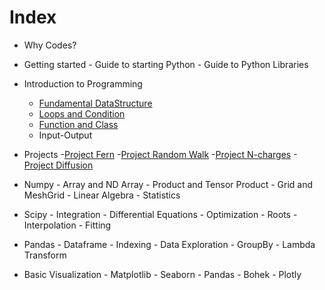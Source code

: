# Index 

- Why Codes?

- Getting started
      - Guide to starting Python
      - Guide to Python Libraries


- Introduction to Programming
    - [Fundamental DataStructure](www.teachmex.github.io/docs/DataStructure/ds/) 
    - [Loops and Condition](www.teachmex.github.io/docs/LoopsConditions/lnc/)
    - [Function and Class](www.teachmex.github.io/docs//FunctionClass/fnc/)
    - Input-Output
    

- Projects
    -[Project Fern](www.teachmex.github.io/docs/Projects/Fern/fern/)
    -[Project Random Walk](www.teachmex.github.io/docs/Projects/Rwalk/Rwalk/)
    -[Project N-charges](www.teachmex.github.io/docs/Projects/Ncharges/Ncharges/)
    -[Project Diffusion](www.teachmex.github.io/docs/Projects/Diffusion/Diffusion/)


- Numpy
      - Array and ND Array
      - Product and Tensor Product
      - Grid and MeshGrid
      - Linear Algebra
      - Statistics
 
- Scipy
      - Integration
      - Differential Equations
      - Optimization
      - Roots
      - Interpolation
      - Fitting
      
- Pandas
      - Dataframe
      - Indexing
      - Data Exploration
      - GroupBy
      - Lambda Transform      
      
- Basic Visualization
      - Matplotlib
      - Seaborn
      - Pandas
      - Bohek
      - Plotly
      


  